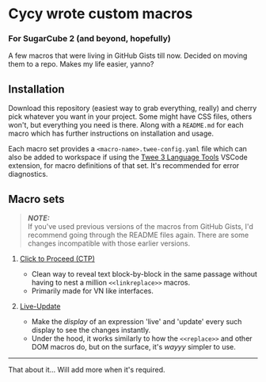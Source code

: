 # Cycy wrote custom macros
### For SugarCube 2 (and beyond, hopefully)

A few macros that were living in GitHub Gists till now. Decided on moving them to a repo. Makes my life easier, yanno?

## Installation

Download this repository (easiest way to grab everything, really) and cherry pick whatever you want in your project. Some might have CSS files, others won't, but everything you need is there. Along with a `README.md` for each macro which has further instructions on installation and usage.

Each macro set provides a `<macro-name>.twee-config.yaml` file which can also be added to workspace if using the [Twee 3 Language Tools](https://marketplace.visualstudio.com/items?itemName=cyrusfirheir.twee3-language-tools) VSCode extension, for macro definitions of that set. It's recommended for error diagnostics.

## Macro sets

> ***NOTE:***  
> If you've used previous versions of the macros from GitHub Gists, I'd recommend going through the README files again. There are some changes incompatible with those earlier versions.

1. [Click to Proceed (CTP)](https://github.com/cyrusfirheir/cycy-wrote-custom-macros/blob/master/click-to-proceed)  
    - Clean way to reveal text block-by-block in the same passage without having to nest a million `<<linkreplace>>` macros.  
    - Primarily made for VN like interfaces.  


2. [Live-Update](https://github.com/cyrusfirheir/cycy-wrote-custom-macros/blob/master/live-update)  
    - Make the *display* of an expression 'live' and 'update' every such display to see the changes instantly.
    - Under the hood, it works similarly to how the `<<replace>>` and other DOM macros do, but on the surface, it's *wayyy* simpler to use.

---

That about it... Will add more when it's required.
